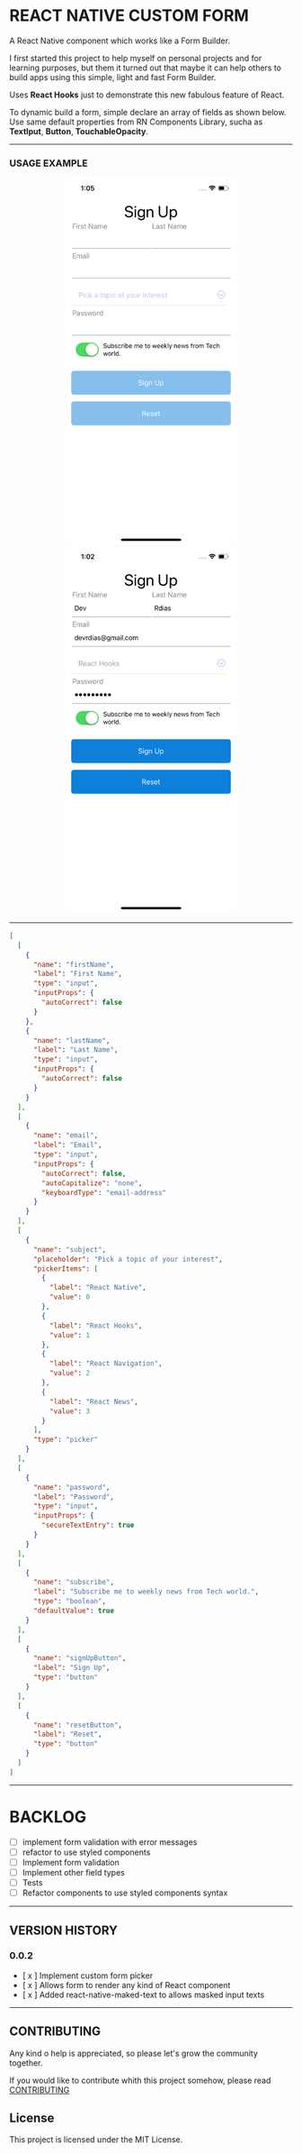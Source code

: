 # REACT NATIVE CUSTOM FORM

A React Native component which works like a Form Builder.

I first started this project to help myself on personal projects and for learning purposes, but them it turned out that maybe it can help others to build apps using this simple, light and fast Form Builder.

Uses **React Hooks** just to demonstrate this new fabulous feature of React.

To dynamic build a form, simple declare an array of fields as shown below.
Use same default properties from RN Components Library, sucha as **TextIput**, **Button**, **TouchableOpacity**.

---

### USAGE EXAMPLE

<p align="center">
  <img width="300"  src="images/formBlank.png">
  <img width="300"   src="images/formFilled.png">
</p>

---

```json
[
  [
    {
      "name": "firstName",
      "label": "First Name",
      "type": "input",
      "inputProps": {
        "autoCorrect": false
      }
    },
    {
      "name": "lastName",
      "label": "Last Name",
      "type": "input",
      "inputProps": {
        "autoCorrect": false
      }
    }
  ],
  [
    {
      "name": "email",
      "label": "Email",
      "type": "input",
      "inputProps": {
        "autoCorrect": false,
        "autoCapitalize": "none",
        "keyboardType": "email-address"
      }
    }
  ],
  [
    {
      "name": "subject",
      "placeholder": "Pick a topic of your interest",
      "pickerItems": [
        {
          "label": "React Native",
          "value": 0
        },
        {
          "label": "React Hooks",
          "value": 1
        },
        {
          "label": "React Navigation",
          "value": 2
        },
        {
          "label": "React News",
          "value": 3
        }
      ],
      "type": "picker"
    }
  ],
  [
    {
      "name": "password",
      "label": "Password",
      "type": "input",
      "inputProps": {
        "secureTextEntry": true
      }
    }
  ],
  [
    {
      "name": "subscribe",
      "label": "Subscribe me to weekly news from Tech world.",
      "type": "boolean",
      "defaultValue": true
    }
  ],
  [
    {
      "name": "signUpButton",
      "label": "Sign Up",
      "type": "button"
    }
  ],
  [
    {
      "name": "resetButton",
      "label": "Reset",
      "type": "button"
    }
  ]
]
```

---

# BACKLOG

- [ ] implement form validation with error messages
- [ ] refactor to use styled components
- [ ] Implement form validation
- [ ] Implement other field types
- [ ] Tests
- [ ] Refactor components to use styled components syntax

---

## VERSION HISTORY

### 0.0.2

- [ x ] Implement custom form picker
- [ x ] Allows form to render any kind of React component
- [ x ] Added react-native-maked-text to allows masked input texts

---

## CONTRIBUTING

Any kind o help is appreciated, so please let's grow the community together.

If you would like to contribute whith this project somehow, please read
[CONTRIBUTING](CONTRIBUTING.md)

## License

This project is licensed under the MIT License.
